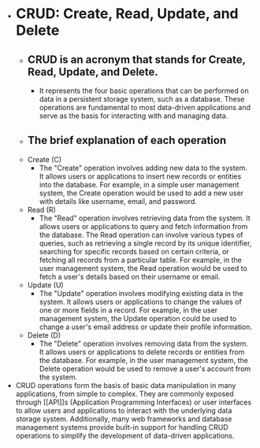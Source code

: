 - # CRUD: Create, Read, Update, and Delete
	- ## CRUD is an acronym that stands for Create, Read, Update, and Delete.
		- It represents the four basic operations that can be performed on data in a persistent storage system, such as a database. These operations are fundamental to most data-driven applications and serve as the basis for interacting with and managing data.
	- ## The brief explanation of each operation
	- Create (C)
		- The "Create" operation involves adding new data to the system. It allows users or applications to insert new records or entities into the database. For example, in a simple user management system, the Create operation would be used to add a new user with details like username, email, and password.
	- Read (R)
		- The "Read" operation involves retrieving data from the system. It allows users or applications to query and fetch information from the database. The Read operation can involve various types of queries, such as retrieving a single record by its unique identifier, searching for specific records based on certain criteria, or fetching all records from a particular table. For example, in the user management system, the Read operation would be used to fetch a user's details based on their username or email.
	- Update (U)
		- The "Update" operation involves modifying existing data in the system. It allows users or applications to change the values of one or more fields in a record. For example, in the user management system, the Update operation could be used to change a user's email address or update their profile information.
	- Delete (D)
		- The "Delete" operation involves removing data from the system. It allows users or applications to delete records or entities from the database. For example, in the user management system, the Delete operation would be used to remove a user's account from the system.
- CRUD operations form the basis of basic data manipulation in many applications, from simple to complex. They are commonly exposed through [[API]]s (Application Programming Interfaces) or user interfaces to allow users and applications to interact with the underlying data storage system. Additionally, many web frameworks and database management systems provide built-in support for handling CRUD operations to simplify the development of data-driven applications.